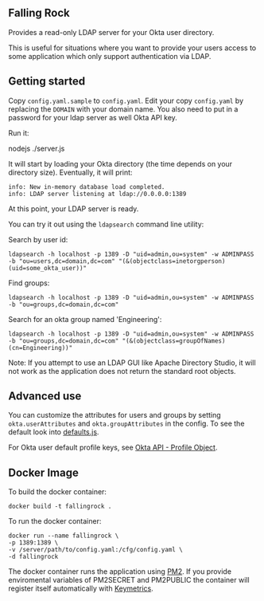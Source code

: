 Falling Rock
-----------

Provides a read-only LDAP server for your Okta user directory.

This is useful for situations where you want to provide your users access to
some application which only support authentication via LDAP.

Getting started
---------------

Copy `config.yaml.sample` to `config.yaml`. Edit your copy `config.yaml` by
replacing the `DOMAIN` with your domain name. You also need to put in a
password for your ldap server as well Okta API key.

Run it:

  nodejs ./server.js 

It will start by loading your Okta directory (the time depends on your
directory size). Eventually, it will print:

```
info: New in-memory database load completed.
info: LDAP server listening at ldap://0.0.0.0:1389
```

At this point, your LDAP server is ready.

You can try it out using the `ldapsearch` command line utility:

Search by user id:

    ldapsearch -h localhost -p 1389 -D "uid=admin,ou=system" -w ADMINPASS -b "ou=users,dc=domain,dc=com" "(&(objectclass=inetorgperson)(uid=some_okta_user))"

Find groups:

    ldapsearch -h localhost -p 1389 -D "uid=admin,ou=system" -w ADMINPASS -b "ou=groups,dc=domain,dc=com"

Search for an okta group named 'Engineering':

    ldapsearch -h localhost -p 1389 -D "uid=admin,ou=system" -w ADMINPASS -b "ou=groups,dc=domain,dc=com" "(&(objectclass=groupOfNames)(cn=Engineering))"

Note: If you attempt to use an LDAP GUI like Apache Directory Studio, it will not work as the application does not return the standard root objects.

Advanced use
------------

You can customize the attributes for users and groups by setting
`okta.userAttributes` and `okta.groupAttributes` in the config. To see the
default look into [defaults.js](https://github.com/trueaccord/FallingRock/blob/master/defaults.js).

For Okta user default profile keys, see [Okta API - Profile Object](http://developer.okta.com/docs/api/resources/users#profile-object).

Docker Image
------------
To build the docker container: 

```
docker build -t fallingrock .
```

To run the docker container:

```
docker run --name fallingrock \
-p 1389:1389 \
-v /server/path/to/config.yaml:/cfg/config.yaml \
-d fallingrock
```

The docker container runs the application using [PM2](https://github.com/Unitech/PM2/). If you provide enviromental variables of PM2SECRET and PM2PUBLIC
the container will register itself automatically with [Keymetrics](https://keymetrics.io/).
